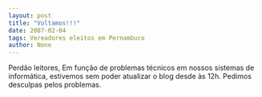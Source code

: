 ```yaml
---
layout: post
title: "Voltamos!!!"
date: 2007-02-04
tags: Vereadores eleitos em Pernambuco
author: None
---
```

Perdão leitores,
Em função de problemas técnicos em nossos sistemas de informática, estivemos sem poder atualizar o blog desde às 12h.
Pedimos desculpas pelos problemas. 